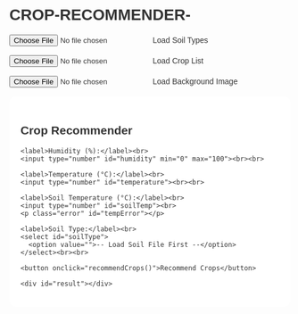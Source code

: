 # CROP-RECOMMENDER-
<!DOCTYPE html>
<html lang="en">
<head>
  <meta charset="UTF-8">
  <title>Crop Recommender</title>
  <style>
    body {
      font-family: Arial, sans-serif;
      color: #333;
      background-size: cover;
      background-repeat: no-repeat;
      background-position: center;
      padding: 20px;
    }
    .container {
      background-color: rgba(255, 255, 255, 0.9);
      padding: 20px;
      border-radius: 12px;
      max-width: 600px;
      margin: auto;
    }
    .error {
      color: red;
    }
    table {
      width: 100%;
      margin-top: 20px;
      border-collapse: collapse;
    }
    table, th, td {
      border: 1px solid #999;
    }
    th, td {
      padding: 10px;
      text-align: center;
    }
  </style>
</head>
<body>
  <input type="file" id="soilFile" accept=".txt"> Load Soil Types<br><br>
  <input type="file" id="plantsFile" accept=".txt"> Load Crop List<br><br>
  <input type="file" id="bgFile" accept="image/*"> Load Background Image<br><br>

  <div class="container">
    <h2>Crop Recommender</h2>

    <label>Humidity (%):</label><br>
    <input type="number" id="humidity" min="0" max="100"><br><br>

    <label>Temperature (°C):</label><br>
    <input type="number" id="temperature"><br><br>

    <label>Soil Temperature (°C):</label><br>
    <input type="number" id="soilTemp"><br>
    <p class="error" id="tempError"></p>

    <label>Soil Type:</label><br>
    <select id="soilType">
      <option value="">-- Load Soil File First --</option>
    </select><br><br>

    <button onclick="recommendCrops()">Recommend Crops</button>

    <div id="result"></div>
  </div>

  <script>
    let soilTypes = [];
    let cropList = [];

    document.getElementById('soilFile').addEventListener('change', function (e) {
      const reader = new FileReader();
      reader.onload = function () {
        soilTypes = reader.result.split(/\r?\n/).filter(Boolean);
        const select = document.getElementById('soilType');
        select.innerHTML = '';
        soilTypes.forEach(type => {
          const opt = document.createElement('option');
          opt.value = type;
          opt.textContent = type;
          select.appendChild(opt);
        });
      };
      reader.readAsText(e.target.files[0]);
    });

    document.getElementById('plantsFile').addEventListener('change', function (e) {
      const reader = new FileReader();
      reader.onload = function () {
        cropList = reader.result.split(/\r?\n/).filter(Boolean);
      };
      reader.readAsText(e.target.files[0]);
    });

    document.getElementById('bgFile').addEventListener('change', function (e) {
      const file = e.target.files[0];
      const reader = new FileReader();
      reader.onload = function () {
        document.body.style.backgroundImage = `url(${reader.result})`;
      };
      reader.readAsDataURL(file);
    });

    function recommendCrops() {
      const humidity = parseFloat(document.getElementById('humidity').value);
      const temperature = parseFloat(document.getElementById('temperature').value);
      const soilTemp = parseFloat(document.getElementById('soilTemp').value);
      const soilType = document.getElementById('soilType').value;
      const tempError = document.getElementById('tempError');
      const resultDiv = document.getElementById('result');
      resultDiv.innerHTML = '';
      tempError.textContent = '';

      if (isNaN(soilTemp) || soilTemp < 3 || soilTemp > 35) {
        tempError.textContent = "The Limit Is 3 degree Celsius to 35 degree Celsius";
        return;
      }

      if (!soilType) {
        alert("Please select a soil type.");
        return;
      }

      if (cropList.length < 3) {
        alert("Please upload a valid crops list with more than 3 crops.");
        return;
      }

      // Simple random selection (or insert real logic here)
      const recommended = cropList.sort(() => 0.5 - Math.random()).slice(0, 5);

      let html = '<h3>Recommended Crops:</h3>';
      html += '<table><tr><th>#</th><th>Crop Name</th></tr>';
      recommended.forEach((crop, index) => {
        html += `<tr><td>${index + 1}</td><td>${crop}</td></tr>`;
      });
      html += '</table>';
      resultDiv.innerHTML = html;
    }
  </script>
</body>
</html>

